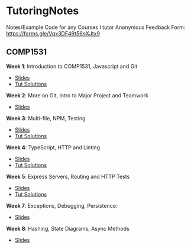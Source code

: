 # TutoringNotes
Notes/Example Code for any Courses I tutor
Anonymous Feedback Form: https://forms.gle/Vqx3DF49t56nXJtx9

## COMP1531
**Week 1**: Introduction to COMP1531, Javascript and Git
- [Slides](https://docs.google.com/presentation/d/1H75o59vi2RQFD-TC0LazM1qe3pUp1VrZ9etfOHqpSqQ/edit#slide=id.g4dfce81f19_0_45)
- [Tut Solutions](./COMP1531/Tut01/)

**Week 2**: More on Git, Intro to Major Project and Teamwork
- [Slides](https://docs.google.com/presentation/d/199sZPhSe6UxxhcfExzMRp-zat2YwpDTLqVXr3c738Ew/edit#slide=id.g4dfce81f19_0_45)

**Week 3**: Multi-file, NPM, Testing
- [Slides](https://docs.google.com/presentation/d/1J3YQJugewihW88gq44n4MREErWq25FhPGwAkLctsy-4/edit#slide=id.g4dfce81f19_0_45)
- [Tut Solutions](./COMP1531/Tut03/)

**Week 4**: TypeScript, HTTP and Linting
- [Slides](https://docs.google.com/presentation/d/16cSZN6eTa-MxZmmslZq5d1iTFDxNboeqwhi_wXtftmQ/edit#slide=id.g4dfce81f19_0_45)
- [Tut Solutions](./COMP1531/Tut04/)

**Week 5**: Express Servers, Routing and HTTP Tests
- [Slides](https://docs.google.com/presentation/d/1_SjaQWqYeXDEP8iKnp9U5mZrU27taatmtrE1DtpilLE/edit#slide=id.g4dfce81f19_0_45)
- [Tut Solutions](./COMP1531/Tut05/)

**Week 7**: Exceptions, Debugging, Persistence:
- [Slides](https://docs.google.com/presentation/d/1-zGIT6nio2fImODInGYaWqm0if0z2gUbm1z_tyV_erU/edit#slide=id.g4dfce81f19_0_45)

**Week 8**: Hashing, State Diagrams, Async Methods
- [Slides](https://docs.google.com/presentation/d/15AqyLZNFINJ2bAiE3GrOfs-TKP6M9MIn-JDuhpCNWQA/edit#slide=id.g2671186bc01_0_1132)